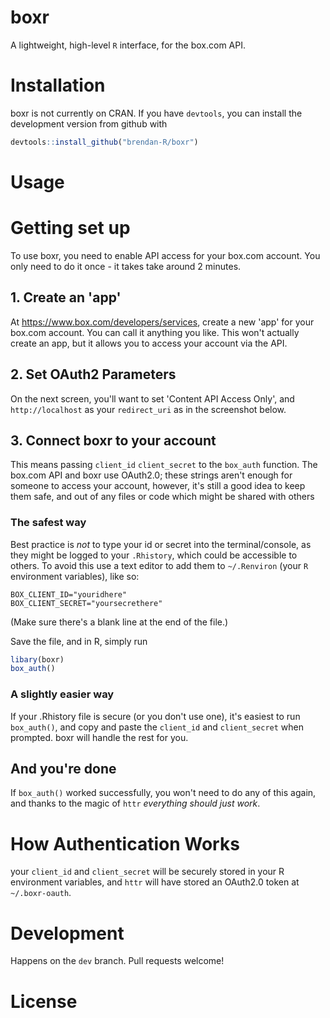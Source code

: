 # boxr

A lightweight, high-level `R` interface, for the box.com API.

# Installation
boxr is not currently on CRAN. If you have `devtools`, you can install the development version from github with

```R
devtools::install_github("brendan-R/boxr")
```

# Usage

# Getting set up
To use boxr, you need to enable API access for your box.com account. You only need to do it once - it takes take around 2 minutes.

## 1. Create an 'app'
At https://www.box.com/developers/services, create a new 'app' for your box.com account. You can call it anything you like. This won't actually create an app, but it allows you to access your account via the API.

## 2. Set OAuth2 Parameters
On the next screen, you'll want to set 'Content API Access Only', and `http://localhost` as your `redirect_uri` as in the screenshot below.

## 3. Connect boxr to your account
This means passing `client_id` `client_secret` to the `box_auth` function. The box.com API and boxr use OAuth2.0; these strings aren't enough for someone to access your account, however, it's still a good idea to keep them safe, and out of any files or code which might be shared with others

### The safest way
Best practice is *not* to type your id or secret into the terminal/console, as they might be logged to your `.Rhistory`, which could be accessible to others. To avoid this use a text editor to add them to `~/.Renviron` (your `R` environment variables), like so:

```
BOX_CLIENT_ID="youridhere"
BOX_CLIENT_SECRET="yoursecrethere"
```

(Make sure there's a blank line at the end of the file.)

Save the file, and in R, simply run

```R
libary(boxr)
box_auth()
```

### A slightly easier way
If your .Rhistory file is secure (or you don't use one), it's easiest to run `box_auth()`, and copy and paste the `client_id` and `client_secret` when prompted. boxr will handle the rest for you.

## And you're done
If `box_auth()` worked successfully, you won't need to do any of this again, and thanks to the magic of `httr` *everything should just work*.

# How Authentication Works

your `client_id` and `client_secret` will be securely stored in your R environment variables, and `httr` will have stored an OAuth2.0 token at `~/.boxr-oauth`.



# Development
Happens on the `dev` branch. Pull requests welcome!

# License
